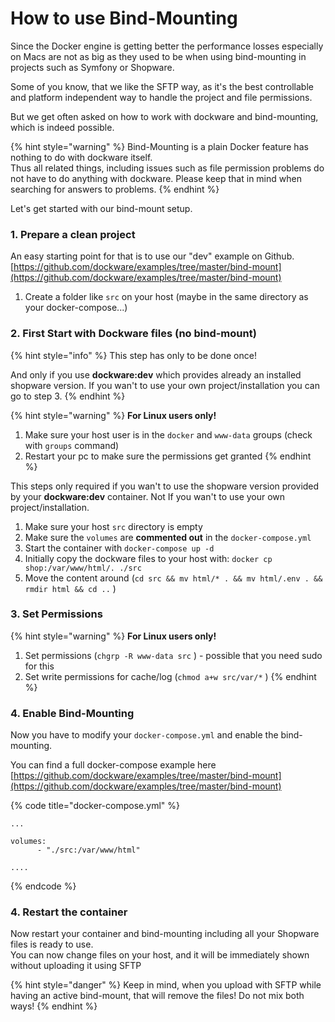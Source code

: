 # How to use Bind-Mounting

Since the Docker engine is getting better the performance losses especially on Macs are not as big as they used to be when using bind-mounting in projects such as Symfony or Shopware.  
  
Some of you know, that we like the SFTP way, as it's the best controllable and platform independent way to handle the project and file permissions.

But we get often asked on how to work with dockware and bind-mounting, which is indeed possible.

{% hint style="warning" %}
Bind-Mounting is a plain Docker feature has nothing to do with dockware itself.  
Thus all related things, including issues such as file permission problems do not have to do anything with dockware. Please keep that in mind when searching for answers to problems.
{% endhint %}

Let's get started with our bind-mount setup.



### 1. Prepare a clean project 

An easy starting point for that is to use our "dev" example on Github. [https://github.com/dockware/examples/tree/master/bind-mount](https://github.com/dockware/examples/tree/master/bind-mount)

1. Create a folder like `src` on your host \(maybe in the same directory as your docker-compose...\)

### 2. First Start with Dockware files \(no bind-mount\)

{% hint style="info" %}
This step has only to be done once! 

And only if you use **dockware:dev** which provides already an installed shopware version. If you wan't to use your own project/installation you can go to step 3.
{% endhint %}

{% hint style="warning" %}
**For Linux users only!**

1. Make sure your host user is in the `docker` and `www-data` groups \(check with `groups` command\)
2. Restart your pc to make sure the permissions get granted
{% endhint %}

This steps only required  if you wan't to use the shopware version provided by your **dockware:dev** container. Not If you wan't to use your own project/installation.

1. Make sure your host `src` directory is empty 
2. Make sure the `volumes` are **commented out** in the `docker-compose.yml` 
3. Start the container with `docker-compose up -d`
4. Initially copy the dockware files to your host with: `docker cp shop:/var/www/html/. ./src`
5. Move the content around \(`cd src && mv html/* . && mv html/.env . && rmdir html && cd ..` \)

### 3. Set Permissions

{% hint style="warning" %}
**For Linux users only!**

1. Set permissions \(`chgrp -R www-data src` \) - possible that you need sudo for this
2. Set write permissions for cache/log \(`chmod a+w src/var/*` \)
{% endhint %}

### 4. Enable Bind-Mounting

Now you have to modify your `docker-compose.yml` and enable the bind-mounting.

You can find a full docker-compose example here [https://github.com/dockware/examples/tree/master/bind-mount](https://github.com/dockware/examples/tree/master/bind-mount)

{% code title="docker-compose.yml" %}
```text
...

volumes:
      - "./src:/var/www/html"
      
....
```
{% endcode %}

### 4. Restart the container

Now restart your container and bind-mounting including all your Shopware files is ready to use.  
You can now change files on your host, and it will be immediately shown without uploading it using SFTP

{% hint style="danger" %}
Keep in mind, when you upload with SFTP while having an active bind-mount, that will remove the files! Do not mix both ways!
{% endhint %}



